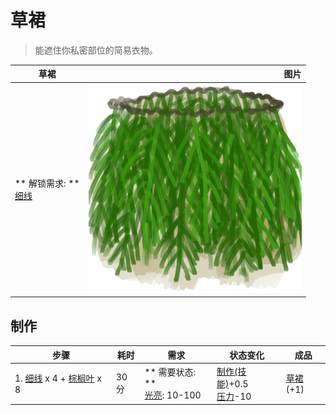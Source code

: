 # 草裙  
> 能遮住你私密部位的简易衣物。  
  
  草裙  |   图片   
 ----  |  ----:   
 ** 解锁需求: **<br>[细线](CordFiber.md)  |  ![](Sprite/PalmFrondSkirt.png)   
  
## 制作  
步骤  |  耗时  |  需求  |  状态变化  |  成品  
----  |  ----  |  ----  |  ----  |  ----  
1. [细线](CordFiber.md) x 4 + [棕榈叶](PalmFronds.md) x 8  |  30分  |  ** 需要状态: **<br>[光亮](Light.md): 10-100  |  [制作(技能)](Skill_Crafting.md)+0.5<br>[压力](Stress.md)-10  |  [草裙](LeafSKirt.md)(+1)  

